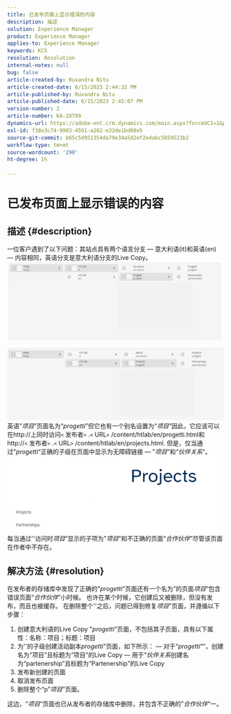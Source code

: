 ```yaml
---
title: 已发布页面上显示错误的内容
description: 描述
solution: Experience Manager
product: Experience Manager
applies-to: Experience Manager
keywords: KCS
resolution: Resolution
internal-notes: null
bug: false
article-created-by: Ruxandra Nitu
article-created-date: 6/15/2023 2:44:32 PM
article-published-by: Ruxandra Nitu
article-published-date: 6/15/2023 2:45:07 PM
version-number: 2
article-number: KA-20799
dynamics-url: https://adobe-ent.crm.dynamics.com/main.aspx?forceUCI=1&pagetype=entityrecord&etn=knowledgearticle&id=7a1eb21e-8b0b-ee11-8f6e-6045bd0067ea
exl-id: f38e3c74-9903-4591-a282-e32de1bd08e5
source-git-commit: b65c5d951354da79e34a5d2ef2e4abc5859523b2
workflow-type: tm+mt
source-wordcount: '290'
ht-degree: 1%

---
```


# 已发布页面上显示错误的内容

## 描述 {#description}


一位客户遇到了以下问题：其站点具有两个语言分支 — 意大利语(it)和英语(en) — 内容相同，英语分支是意大利语分支的Live Copy。
![](assets/___7b1eb21e-8b0b-ee11-8f6e-6045bd0067ea___.png)

![](assets/___801eb21e-8b0b-ee11-8f6e-6045bd0067ea___.png)
英语”*项目*”页面名为“*progetti*”但它也有一个别名设置为“*项目*”因此，它应该可以在http://上同时访问`<` 发布者`>` .`<` URL`>` /content/htlab/en/progetti.html和http://`<` 发布者`>` .`<` URL`>` /content/htlab/en/projects.html.
但是，仅当通过&quot;*progetti*“正确的子级在页面中显示为无障碍链接 — ”*项目*”和“*伙伴关系*“。
![](assets/___821eb21e-8b0b-ee11-8f6e-6045bd0067ea___.png)
每当通过&#39;&#39;访问时*项目*“显示的子项为”*项目*”和不正确的页面“*合作伙伴*”尽管该页面在作者中不存在。


## 解决方法 {#resolution}


在发布者的存储库中发现了正确的&quot;*progetti*“页面还有一个名为”的页面&#x200B;*项目*”包含错误页面“*合作伙伴*”小时候。
也许在某个时候，它创建后又被删除，但没有发布，而且也被缓存。
在删除整个&#39;&#39;之后，问题已得到修复*项目*”页面，并遵循以下步骤：

1. 创建意大利语的Live Copy &quot;*progetti*”页面，不包括其子页面，具有以下属性：名称：项目；标题：项目
2. 为&#39;&#39;的子级创建活动副本&#x200B;*progetti*”页面，如下所示： — 对于“*progetti*“”，创建名为“项目”且标题为“项目”的Live Copy — 用于“*伙伴关系*&#x200B;创建名为“partenership”且标题为“Partenership”的Live Copy
3. 发布新创建的页面
4. 取消发布页面
5. 删除整个“p”*项目*”页面。

这边，“*项目*“页面也已从发布者的存储库中删除，并包含不正确的”*合作伙伴*“一。
